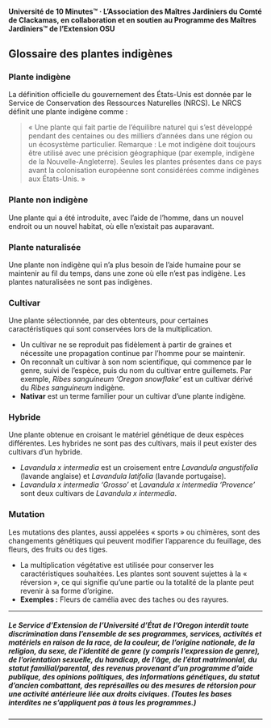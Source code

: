 #### Université de 10 Minutes™ · L’Association des Maîtres Jardiniers du Comté de Clackamas, en collaboration et en soutien au Programme des Maîtres Jardiniers™ de l’Extension OSU

## Glossaire des plantes indigènes

### Plante indigène

La définition officielle du gouvernement des États-Unis est donnée par le Service de Conservation des Ressources Naturelles (NRCS). Le NRCS définit une plante indigène comme :

> « Une plante qui fait partie de l’équilibre naturel qui s’est développé pendant des centaines ou des milliers d’années dans une région ou un écosystème particulier. Remarque : Le mot indigène doit toujours être utilisé avec une précision géographique (par exemple, indigène de la Nouvelle-Angleterre). Seules les plantes présentes dans ce pays avant la colonisation européenne sont considérées comme indigènes aux États-Unis. »

### Plante non indigène

Une plante qui a été introduite, avec l’aide de l’homme, dans un nouvel endroit ou un nouvel habitat, où elle n’existait pas auparavant.

### Plante naturalisée

Une plante non indigène qui n’a plus besoin de l’aide humaine pour se maintenir au fil du temps, dans une zone où elle n’est pas indigène. Les plantes naturalisées ne sont pas indigènes.

### Cultivar

Une plante sélectionnée, par des obtenteurs, pour certaines caractéristiques qui sont conservées lors de la multiplication.

- Un cultivar ne se reproduit pas fidèlement à partir de graines et nécessite une propagation continue par l’homme pour se maintenir.
- On reconnaît un cultivar à son nom scientifique, qui commence par le genre, suivi de l’espèce, puis du nom du cultivar entre guillemets. Par exemple, *Ribes sanguineum ‘Oregon snowflake’* est un cultivar dérivé du *Ribes sanguineum* indigène.
- **Nativar** est un terme familier pour un cultivar d’une plante indigène.

### Hybride

Une plante obtenue en croisant le matériel génétique de deux espèces différentes. Les hybrides ne sont pas des cultivars, mais il peut exister des cultivars d’un hybride.

- *Lavandula x intermedia* est un croisement entre *Lavandula angustifolia* (lavande anglaise) et *Lavandula latifolia* (lavande portugaise).
- *Lavandula x intermedia ‘Grosso’* et *Lavandula x intermedia ‘Provence’* sont deux cultivars de *Lavandula x intermedia*.

### Mutation

Les mutations des plantes, aussi appelées « sports » ou chimères, sont des changements génétiques qui peuvent modifier l’apparence du feuillage, des fleurs, des fruits ou des tiges.

- La multiplication végétative est utilisée pour conserver les caractéristiques souhaitées. Les plantes sont souvent sujettes à la « réversion », ce qui signifie qu’une partie ou la totalité de la plante peut revenir à sa forme d’origine.
- **Exemples :** Fleurs de camélia avec des taches ou des rayures.

---

##### Le Service d’Extension de l’Université d’État de l’Oregon interdit toute discrimination dans l’ensemble de ses programmes, services, activités et matériels en raison de la race, de la couleur, de l’origine nationale, de la religion, du sexe, de l’identité de genre (y compris l’expression de genre), de l’orientation sexuelle, du handicap, de l’âge, de l’état matrimonial, du statut familial/parental, des revenus provenant d’un programme d’aide publique, des opinions politiques, des informations génétiques, du statut d’ancien combattant, des représailles ou des mesures de rétorsion pour une activité antérieure liée aux droits civiques. (Toutes les bases interdites ne s’appliquent pas à tous les programmes.)
---